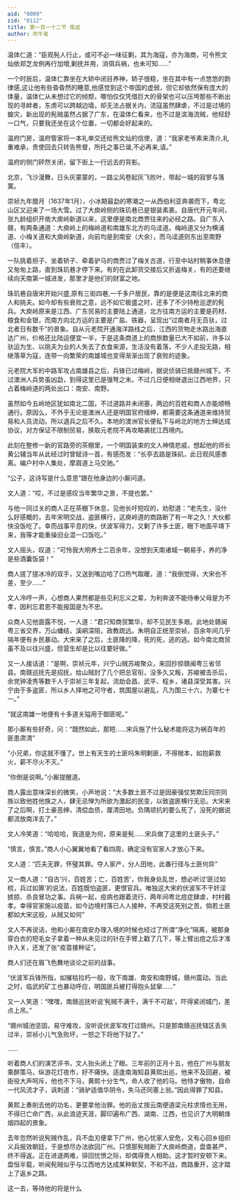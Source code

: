 ```yaml
---
aid: "0009"
zid: "0112"
title: 第一百一十二节 南返
author: 吹牛者
---
```


温体仁道：“臣观髡人行止，或可不必一味征剿，其为海寇，亦为海商，可令熊文灿依郑芝龙例再行加增,剿抚并用，消弭兵祸，也未可知……”

一个时辰后，温体仁靠坐在大轿中闭目养神，轿子很稳，坐在其中有一点悠悠的韵律感,这让他有些昏昏然的睡意,他感觉到这个帝国的虚弱，但它却依然保有庞大的体量，温体仁从未想过它的倾颓，哪怕仅仅凭借巨大的骨架也可以压垮那些不断出现的寻衅者，东虏可以跨越边墙，却无法占据关内，流寇虽然肆虐，不过是过境的蝗灾，新出现的髡贼虽然占据了广东，在温体仁看来，也不过是滨海流贼，他轻舒一口气，只要我还坐在这个位置，一切都会好起来的。

温府门房，温府管家将一本礼单交还给熊文灿的信使，道：“我家老爷素来清介,礼重难承，贵使回去只转告熊督，所托之事已谐,不必再来,请。”

温府的侧门砰然关闭，留下街上一行远去的背影。

北京，飞沙漫舞，日头灰蒙蒙的，一路尘风卷起灰飞败叶，带起一城的寂寥与落寞。

崇祯九年腊月（1637年1月），小冰期最勐的寒潮之一从西伯利亚奔袭而下，粤北山区又迎来了一场大雪。过了大庾岭侧的珠玑巷已是银装素裹。自唐代开元年间，张九龄组织开凿大庾岭新道以来，这里便是南北商贾往来的必经之路。自广东入赣，有两条通道：大庾岭上的梅岭道和南雄东北方的乌迳道。梅岭道又分为横浦道、小梅关道和大庾岭新道，向前均是到南安（大余），而乌迳道则东出至南野（信丰）。

一队挑着担子、坐着轿子、牵着驴马的商贾过了梅关古道，行至中站村稍事休息便又匆匆上路，直到珠玑巷才停下来。有的在此卸货交接后又折返梅关，有的还要继续向天南第一城进发，那里才是他们的财富之地。

珠玑巷自唐宋开始兴盛,原有三街四巷,一千多户居民，靠的是便是这南往北来的商人和挑夫。如今却有些衰败之意，远不如它极盛之时，还多了不少持枪巡逻的髡兵。大庾岭原来是江西、广东贸易的主要陆上通道，北方往南方运的主要是药材、粮食和金银，而南方向北方运的主要是广盐、铁器，呈现出“过南者月无百驮，过北者日有数千”的景象。自从元老院开通海洋路线之后，江西的货物走水路出海直达广州，价格还比陆运便宜一半，于是这条商道上的商旅数量已大不如前，许多以驮运为生、以挑夫为业的人失去了衣食来源，生活没有着落，不少人走投无路，相继落草为寇，连带一向繁荣的南雄城也变得渐渐出现了衰败的迹象。

元老院大军的中路军攻占南雄县之后，兵锋已过梅岭，据说侦骑已抵赣州城下。不过澳洲人兵势虽凶勐，到得这里已是强弩之末。不过几日便相继退出江西地界，只占着梅岭道的两处出口：南安、南野。

虽然如今五岭地区犹如南北二国，不过道路并未闭塞，两边的百姓和商人亦能顺畅通行。原因么，不外乎无论是澳洲人还是明国官府缙绅，都需要这条通道来维持贸易和人员流动。所以退兵之后不久。本地的澳洲官长便私下与岭北的地方士绅达成协议，对方保证不限制贸易，换取元老院不再攻略袭扰江西境内。

此刻在整修一新的官路旁的茶棚里，一个明国装束的文人神情悲戚，想起他的师长黄公辅当年从此经过时曾赋诗一首，有感而发：“长亭去路是珠矶，此日观风感黍离。编户村中人集处，摩肩道上马交驰。”

“公子，这诗写是什么意思”跟在他身边的小厮问道。

文人道：“哎，不过是感叹当年繁华之景，不提也罢。”

与他一同过关的商人正在茶棚下休息，见他长吁短叹的，劝慰道：“老先生，没什么好感概的，去年宋明交战，盗匪横行，这庾岭道的商路断了有一年之久！大伙都快没饭吃了。幸而战事平息的快，伏波军得力，又剿了许多土匪，眼下地面平靖下来，我等才能重操旧业混一口饭吃。”

文人摇头，叹道：“可怜我大明养士二百余年，没想到天南诸城一朝易手，养的净是些酒囊饭袋！”

商人搓了搓冰冷的双手，又送到嘴边哈了口热气取暖，道：“我倒觉得，大宋也不差，至少……”

文人冷哼一声，心想商人果然都是些见利忘义之辈，为利奔波不能侍奉父母是为不孝，因利忘君恩不能报国是为不忠。

众商人见他面露不悦，一人道：“君只知商贸繁华，却不见民生多艰。此地处赣闽粤三省交界，万山蟠结，溪峒深阻，政教疏远。朱明自正统至崇祯，百余年间几乎隔年便有乡民暴动。大宋来了之后，土匪降的降，死的死，逃的逃。如今南北商贸虽不及以往兴盛，但营生却是比以往要好做。”



又一人接话道：“是啊，崇祯元年，兴宁山贼苏峻聚众，来回抄掠赣闽粤三省邻县。南赣巡抚先是招抚，给山贼封了几个把总官衔，没多久又叛，苏峻被击杀后，余党钟凌秀等数千人于崇祯三年复起，流劫会昌、武平、程乡，诸县深受其害。兴宁由于多盗匪，所以乡人择地之可守者，筑围屋以避乱，凡为围三十六，为寨七十一。”

“就这南雄一地便有十多道关隘用于御匪呢。”

那小厮有些好奇，问：“既然如此，那短……宋兵施了什么秘术能将这为祸百年的匪患肃清”

“小兄弟，你这就不懂了。世上有天生的土匪吗朱明剿匪，不得根本，如抱薪救火，薪不尽火不灭。”

“你倒是说啊。”小厮提醒道。

商人露出意味深长的微笑，小声地说：“大多数土匪不过是因豪强仗势欺压同宗同族以致他姓他族之人，肆无忌惮为所欲为激起的民变，以致盗匪横行无忌。大宋来了之后啊，打土豪恶绅，清偿血债，厘清田地。负隅顽抗的要么死了，没死的据说都流放南洋去了。”

文人冷笑道：“哈哈哈，我道是为何，原来是髡……宋兵做了这里的土匪头子。”

“慎言，慎言。”商人小心翼翼地看了看四周，确定没有官家人才放心下来。

文人道：“匹夫无罪，怀璧其罪。夺人家产，分人田地，此番行径与土匪何异”

又一商人道：“自古‘兴，百姓苦；亡，百姓苦’，你我身处乱世，想必听过‘匪过如梳，兵过如箅’的说法，百姓既怕盗匪，更恨官兵。唯独这大宋的伏波军不干奸淫掳掠、杀良冒功之事。兵祸一起，疫病也跟着流行，两年间粤北痘症肆虐，村村戴孝。幸得官家施以疫苗，如今边境村落已人人接种，不再受这死别之苦。倘若土匪都如大宋这般，从贼又如何”

文人不再说话，他和小厮在南安办理入境的时候也经过了所谓“净化”隔离，被那身穿白衣的短毛女子拿着一种从未见过的针在手臂上戳了几下，等上臂出痘之后才准许入关，还发了张“疫苗接种证”。

商人们还在眉飞色舞地谈论之前的战事。

“伏波军兵锋所指，如摧枯拉朽一般，攻下南雄、南安和南野城，赣州震动。当此之时，临武的矿工也暴动呼应，明国匪兵被打得抱头鼠窜……”

又一人笑道：“嘿嘿，南赣巡抚听说‘髡贼不满千，满千不可敌’，吓得紧闭城门，差点上吊。”

“赣州城池坚固，易守难攻，没听说伏波军攻打过赣州。只是那南赣巡抚辖区丢失过半，崇祯小儿气急败坏，一怒之下将他下狱了。”

……

听着商人们的演艺评书，文人抬头闭上了眼。三年前的正月十五，他在广州与朋友乘醉策马，纵游花灯夜市，好不痛快。适逢南海知县黄熙出巡，他来不及回避，被衙役大声呵斥，他也不下马，黄熙十分生气，命人收了他的马。他恃才傲物，自命一代风流才子，讽刺道：“骑驴适值华阴令，失马还同塞上翁。”因此得罪了知县。

黄熙上奏削去他的功名，更要拿他治罪。他的岳丈按云南便道梁元柱求情也无用，不得已亡命广西，从此浪迹天涯，脚印遍布广西、湖南、江西，也见识了大明朝烽烟四起的景象。

去年忽然听说髡贼作乱，兵不血刃便拿下广州，他心忧家人安危，又有心回乡组织义兵报效朝廷，于是想尽办法欲回广州。只恨那髡贼断了大庾岭商道，盘查甚严，终不得返。正在进退两难，徘回忧愤之际，却偶得贵人相助。这才暂时安顿下来。盘恒半载，听闻髡贼似乎与江西地方达成某种默契，不和不战，商路重开，这才踏上了返乡之路。

这一去，等待他的将是什么

